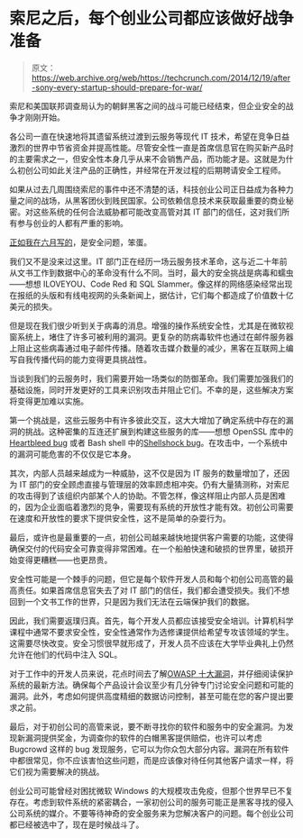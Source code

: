 # 索尼之后，每个创业公司都应该做好战争准备 

> 原文：<https://web.archive.org/web/https://techcrunch.com/2014/12/19/after-sony-every-startup-should-prepare-for-war/>

索尼和美国联邦调查局认为的朝鲜黑客之间的战斗可能已经结束，但企业安全的战争才刚刚开始。

各公司一直在快速地将其遗留系统过渡到云服务等现代 IT 技术，希望在竞争日益激烈的世界中节省资金并提高性能。尽管安全性一直是首席信息官在购买新产品时的主要需求之一，但安全性本身几乎从来不会销售产品，而功能才是。这就是为什么初创公司如此关注产品的正确性，并经常在开发过程的后期聘请安全工程师。

如果从过去几周围绕索尼的事件中还不清楚的话，科技创业公司正日益成为各种力量之间的战场，从黑客团伙到贱民国家。公司依赖信息技术来获取最重要的商业秘密。对这些系统的任何合法威胁都可能改变高管对其 IT 部门的信任，这对我们所有参与创业的人都有严重的影响。

[正如我在六月写的](https://web.archive.org/web/20221226065917/https://techcrunch.com/2014/06/05/its-the-security-stupid/)，是安全问题，笨蛋。

我们又不是没来过这里。IT 部门正在经历一场云服务技术革命，这与近二十年前从文书工作到数据中心的革命没有什么不同。当时，最大的安全挑战是病毒和蠕虫——想想 ILOVEYOU、Code Red 和 SQL Slammer。像这样的网络感染经常出现在报纸的头版和有线电视网的头条新闻上，据估计，它们每个都造成了价值数十亿美元的损失。

但是现在我们很少听到关于病毒的消息。增强的操作系统安全性，尤其是在微软视窗系统上，堵住了许多可被利用的漏洞。更复杂的防病毒软件也通过在邮件服务器上阻止这些病毒通过电子邮件传播。随着攻击媒介数量的减少，黑客在互联网上编写自我传播代码的能力变得更具挑战性。

当谈到我们的云服务时，我们需要开始一场类似的防御革命。我们需要加强我们的基础设施，同时开发更好的工具来识别攻击并阻止它们。不幸的是，这些解决方案将变得更加难以实施。

第一个挑战是，这些云服务中有许多彼此交互，这大大增加了确定系统中存在的漏洞的挑战。这种密集的互连还扩展到构建这些服务的库——想想 OpenSSL 库中的 [Heartbleed bug](https://web.archive.org/web/20221226065917/http://heartbleed.com/) 或者 Bash shell 中的[Shellshock bug](https://web.archive.org/web/20221226065917/https://techcrunch.com/gallery/what-you-need-to-know-about-shellshock/)。在攻击中，一个系统中的漏洞可能危害的不仅仅是它本身。

其次，内部人员越来越成为一种威胁，这不仅是因为 IT 服务的数量增加了，还因为 IT 部门的安全顾虑直接与管理层的效率顾虑相冲突。仍有大量猜测称，对索尼的攻击得到了该组织内部某个人的协助。不管怎样，像这样阻止内部人员是困难的，因为企业面临着激烈的竞争，需要现有系统的开放性才能有效。初创公司需要在速度和开放性的要求下提供安全性，这不是简单的杂耍行为。

最后，或许也是最重要的一点，初创公司越来越快地提供客户需要的功能，这使得确保交付的代码安全可靠变得非常困难。在一个船舶快速和破损的世界里，破损开始变得更糟糕——也更昂贵。

安全性可能是一个棘手的问题，但它是每个软件开发人员和每个初创公司高管的最高责任。如果首席信息官失去了对 IT 部门的信任，我们都会遭受损失。我们不想回到一个文书工作的世界，只是因为我们无法在云端保护我们的数据。

因此，我们需要返璞归真。首先，每个开发人员都应该接受安全培训。计算机科学课程中通常不要求安全性，安全性通常作为选修课提供给希望专攻该领域的学生。这需要尽快改变。安全习惯很早就形成了，开发人员不应该在大学毕业典礼上仍然允许在他们的代码中注入 SQL。

对于工作中的开发人员来说，花点时间去了解[OWASP 十大漏洞](https://web.archive.org/web/20221226065917/https://www.owasp.org/index.php/Top_10_2013-Top_10)，并仔细阅读保护系统的最新方法。确保每个产品设计会议至少有几分钟专门讨论安全问题和可能的漏洞。此外，考虑如何提供高度精细的数据访问控制，甚至可能在您的客户提出要求之前。

最后，对于初创公司的高管来说，要不断寻找你的软件和服务中的安全漏洞。为发现新漏洞提供奖金，为调查你的软件的白帽黑客提供赔偿，也许可以考虑 Bugcrowd 这样的 bug 发现服务，它可以为你众包大部分内容。漏洞在所有软件中都很常见，你不应该害怕这些问题，而是应该像对待任何其他客户请求一样，将它们视为需要解决的挑战。

创业公司可能曾经对困扰微软 Windows 的大规模攻击免疫，但那个世界早已不复存在。考虑到软件系统的紧密耦合，一家初创公司的服务可能正是黑客寻找的侵入公司系统的媒介。不要等待神奇的安全服务来为您解决客户的问题。每个创业公司都已经被选中了，现在是时候战斗了。